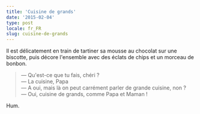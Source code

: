 ```yaml
---
title: 'Cuisine de grands'
date: '2015-02-04'
type: post
locale: fr_FR
slug: cuisine-de-grands
---
```


Il est délicatement en train de tartiner sa mousse au chocolat sur une biscotte, puis décore l'ensemble avec des éclats de chips et un morceau de bonbon.

> — Qu'est-ce que tu fais, chéri ?  
> — La cuisine, Papa  
> — A oui, mais là on peut carrément parler de grande cuisine, non ?  
> — Oui, cuisine de grands, comme Papa et Maman !

Hum.
